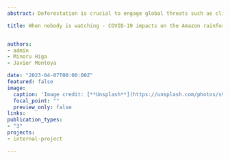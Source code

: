 ```yaml
---
abstract: Deforestation is crucial to engage global threats such as climate change and biodiversity loss, yet little is known about the effect of COVID-19 on it. Using an event study design and a difference-in-differences approach, we find that COVID-19 increased deforestation by 35\% across the Peruvian Amazon. This increased CO2 emissions by more than 17 million tons, representing a social cost equivalent to 3 times the national budget for forest management. The main mechanism behind these outcomes is the reduction in monitoring efforts, combined with an increase in illegal activities related to coca production and mining. The results illustrate that monitoring and enforcement are key to curb deforestation.

title: When nobody is watching - COVID-19 impacts on the Amazon rainforest / Working Paper


authors:
- admin
- Minoru Higa
- Javier Montoya

date: "2023-04-07T00:00:00Z"
featured: false
image:
  caption: 'Image credit: [**Unsplash**](https://unsplash.com/photos/s9CC2SKySJM)'
  focal_point: ""
  preview_only: false
links:
publication_types:
- "3"
projects:
- internal-project

---
```


